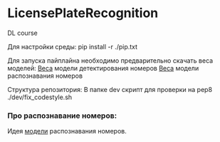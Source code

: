 # LicensePlateRecognition
DL course

Для настройки среды:
pip install -r ./pip.txt

Для запуска пайплайна необходимо предварительно скачать веса моделей:
[Веса](https://drive.google.com/file/d/13rR4LvpLMadaTwiT-I239zqhO_EiG3PL/view?usp=sharing) модели детектирования номеров
[Веса](https://drive.google.com/file/d/1zaEFWAjQrEpa4fQbooirG4stKOJ6SATo/view?usp=sharing) модели распознавания номеров

Структура репозитория:
В папке dev скрипт для проверки на pep8
./dev/fix_codestyle.sh

### Про распознавание номеров:
Идея [модели](https://hackernoon.com/latest-deep-learning-ocr-with-keras-and-supervisely-in-15-minutes-34aecd630ed8) распознавания номеров.

